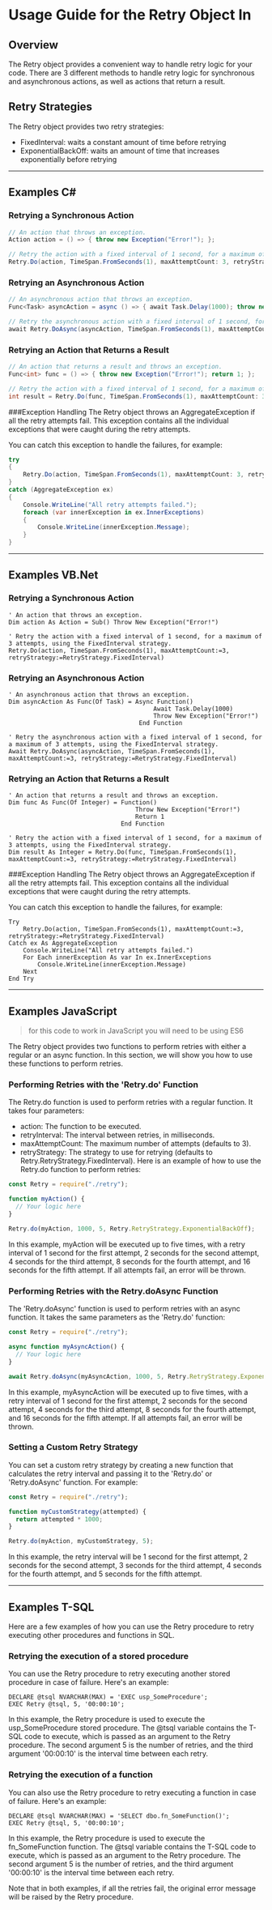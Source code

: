 # Usage Guide for the Retry Object In

## Overview
The Retry object provides a convenient way to handle retry logic for your code. There are 3 different methods to handle retry logic for synchronous and asynchronous actions, as well as actions that return a result.

## Retry Strategies
The Retry object provides two retry strategies:

- FixedInterval: waits a constant amount of time before retrying
- ExponentialBackOff: waits an amount of time that increases exponentially before retrying

___

## Examples C#

### Retrying a Synchronous Action
```csharp
// An action that throws an exception.
Action action = () => { throw new Exception("Error!"); };

// Retry the action with a fixed interval of 1 second, for a maximum of 3 attempts, using the FixedInterval strategy.
Retry.Do(action, TimeSpan.FromSeconds(1), maxAttemptCount: 3, retryStrategy: RetryStrategy.FixedInterval);
```

### Retrying an Asynchronous Action
```csharp
// An asynchronous action that throws an exception.
Func<Task> asyncAction = async () => { await Task.Delay(1000); throw new Exception("Error!"); };

// Retry the asynchronous action with a fixed interval of 1 second, for a maximum of 3 attempts, using the FixedInterval strategy.
await Retry.DoAsync(asyncAction, TimeSpan.FromSeconds(1), maxAttemptCount: 3, retryStrategy: RetryStrategy.FixedInterval);
```

### Retrying an Action that Returns a Result
```csharp
// An action that returns a result and throws an exception.
Func<int> func = () => { throw new Exception("Error!"); return 1; };

// Retry the action with a fixed interval of 1 second, for a maximum of 3 attempts, using the FixedInterval strategy.
int result = Retry.Do(func, TimeSpan.FromSeconds(1), maxAttemptCount: 3, retryStrategy: RetryStrategy.FixedInterval);
```

###Exception Handling
The Retry object throws an AggregateException if all the retry attempts fail. This exception contains all the individual exceptions that were caught during the retry attempts.

You can catch this exception to handle the failures, for example:
```csharp
try
{
    Retry.Do(action, TimeSpan.FromSeconds(1), maxAttemptCount: 3, retryStrategy: RetryStrategy.FixedInterval);
}
catch (AggregateException ex)
{
    Console.WriteLine("All retry attempts failed.");
    foreach (var innerException in ex.InnerExceptions)
    {
        Console.WriteLine(innerException.Message);
    }
}
```

___

## Examples VB.Net

### Retrying a Synchronous Action
```vbnet
' An action that throws an exception.
Dim action As Action = Sub() Throw New Exception("Error!")

' Retry the action with a fixed interval of 1 second, for a maximum of 3 attempts, using the FixedInterval strategy.
Retry.Do(action, TimeSpan.FromSeconds(1), maxAttemptCount:=3, retryStrategy:=RetryStrategy.FixedInterval)
```

### Retrying an Asynchronous Action
```vbnet
' An asynchronous action that throws an exception.
Dim asyncAction As Func(Of Task) = Async Function()
                                        Await Task.Delay(1000)
                                        Throw New Exception("Error!")
                                    End Function

' Retry the asynchronous action with a fixed interval of 1 second, for a maximum of 3 attempts, using the FixedInterval strategy.
Await Retry.DoAsync(asyncAction, TimeSpan.FromSeconds(1), maxAttemptCount:=3, retryStrategy:=RetryStrategy.FixedInterval)
```

### Retrying an Action that Returns a Result
```vbnet
' An action that returns a result and throws an exception.
Dim func As Func(Of Integer) = Function()
                                   Throw New Exception("Error!")
                                   Return 1
                               End Function

' Retry the action with a fixed interval of 1 second, for a maximum of 3 attempts, using the FixedInterval strategy.
Dim result As Integer = Retry.Do(func, TimeSpan.FromSeconds(1), maxAttemptCount:=3, retryStrategy:=RetryStrategy.FixedInterval)
```

###Exception Handling
The Retry object throws an AggregateException if all the retry attempts fail. This exception contains all the individual exceptions that were caught during the retry attempts.

You can catch this exception to handle the failures, for example:
```vbnet
Try
    Retry.Do(action, TimeSpan.FromSeconds(1), maxAttemptCount:=3, retryStrategy:=RetryStrategy.FixedInterval)
Catch ex As AggregateException
    Console.WriteLine("All retry attempts failed.")
    For Each innerException As var In ex.InnerExceptions
        Console.WriteLine(innerException.Message)
    Next
End Try

```

___

## Examples JavaScript
> for this code to work in JavaScript you will need to be using ES6

The Retry object provides two functions to perform retries with either a regular or an async function. In this section, we will show you how to use these functions to perform retries.

### Performing Retries with the 'Retry.do' Function
The Retry.do function is used to perform retries with a regular function. It takes four parameters:

- action: The function to be executed.
- retryInterval: The interval between retries, in milliseconds.
- maxAttemptCount: The maximum number of attempts (defaults to 3).
- retryStrategy: The strategy to use for retrying (defaults to Retry.RetryStrategy.FixedInterval).
Here is an example of how to use the Retry.do function to perform retries:
```javascript
const Retry = require("./retry");

function myAction() {
  // Your logic here
}

Retry.do(myAction, 1000, 5, Retry.RetryStrategy.ExponentialBackOff);
```
In this example, myAction will be executed up to five times, with a retry interval of 1 second for the first attempt, 2 seconds for the second attempt, 4 seconds for the third attempt, 8 seconds for the fourth attempt, and 16 seconds for the fifth attempt. If all attempts fail, an error will be thrown.

### Performing Retries with the Retry.doAsync Function
The 'Retry.doAsync' function is used to perform retries with an async function. It takes the same parameters as the 'Retry.do' function:
```javascript
const Retry = require("./retry");

async function myAsyncAction() {
  // Your logic here
}

await Retry.doAsync(myAsyncAction, 1000, 5, Retry.RetryStrategy.ExponentialBackOff);
```
In this example, myAsyncAction will be executed up to five times, with a retry interval of 1 second for the first attempt, 2 seconds for the second attempt, 4 seconds for the third attempt, 8 seconds for the fourth attempt, and 16 seconds for the fifth attempt. If all attempts fail, an error will be thrown.

### Setting a Custom Retry Strategy
You can set a custom retry strategy by creating a new function that calculates the retry interval and passing it to the 'Retry.do' or 'Retry.doAsync' function. For example:
```javascript
const Retry = require("./retry");

function myCustomStrategy(attempted) {
  return attempted * 1000;
}

Retry.do(myAction, myCustomStrategy, 5);
```
In this example, the retry interval will be 1 second for the first attempt, 2 seconds for the second attempt, 3 seconds for the third attempt, 4 seconds for the fourth attempt, and 5 seconds for the fifth attempt.

___

## Examples T-SQL

Here are a few examples of how you can use the Retry procedure to retry executing other procedures and functions in SQL.

### Retrying the execution of a stored procedure

You can use the Retry procedure to retry executing another stored procedure in case of failure. Here's an example:
```tsql
DECLARE @tsql NVARCHAR(MAX) = 'EXEC usp_SomeProcedure';
EXEC Retry @tsql, 5, '00:00:10';
```

In this example, the Retry procedure is used to execute the usp_SomeProcedure stored procedure. The @tsql variable contains the T-SQL code to execute, which is passed as an argument to the Retry procedure. The second argument 5 is the number of retries, and the third argument '00:00:10' is the interval time between each retry.

### Retrying the execution of a function

You can also use the Retry procedure to retry executing a function in case of failure. Here's an example:
```tsql
DECLARE @tsql NVARCHAR(MAX) = 'SELECT dbo.fn_SomeFunction()';
EXEC Retry @tsql, 5, '00:00:10';
```

In this example, the Retry procedure is used to execute the fn_SomeFunction function. The @tsql variable contains the T-SQL code to execute, which is passed as an argument to the Retry procedure. The second argument 5 is the number of retries, and the third argument '00:00:10' is the interval time between each retry.

Note that in both examples, if all the retries fail, the original error message will be raised by the Retry procedure.
